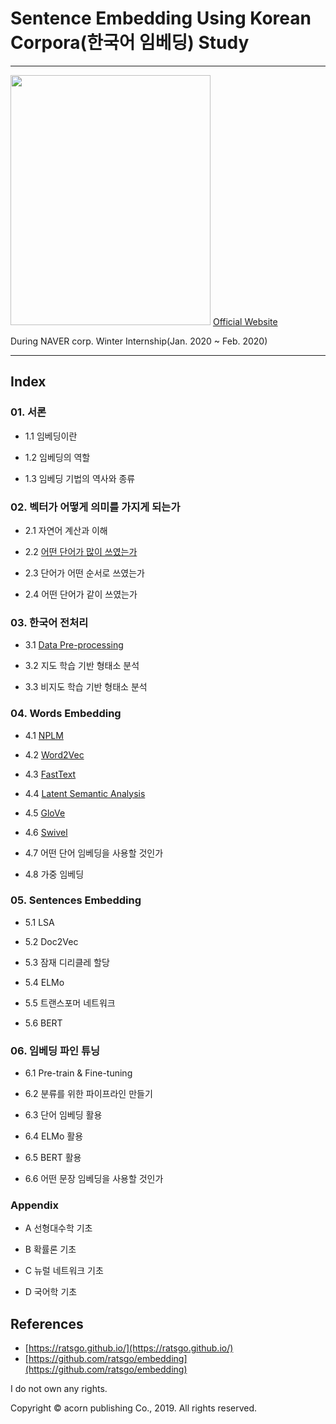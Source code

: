 # Sentence Embedding Using Korean Corpora(한국어 임베딩) Study

---

<img src="https://i.imgur.com/j03ENCc.jpg" width="320" height="400"> [Official Website](https://ratsgo.github.io/)

During NAVER corp. Winter Internship(Jan. 2020 ~ Feb. 2020)


---

## Index

### 01. 서론

- 1.1 임베딩이란

- 1.2 임베딩의 역할

- 1.3 임베딩 기법의 역사와 종류

### 02. 벡터가 어떻게 의미를 가지게 되는가

- 2.1 자연어 계산과 이해

- 2.2 [어떤 단어가 많이 쓰였는가]()

- 2.3 단어가 어떤 순서로 쓰였는가

- 2.4 어떤 단어가 같이 쓰였는가

### 03. 한국어 전처리

- 3.1 [Data Pre-processing]()

- 3.2 지도 학습 기반 형태소 분석

- 3.3 비지도 학습 기반 형태소 분석

### 04. Words Embedding

- 4.1 [NPLM]()

- 4.2 [Word2Vec]()

- 4.3 [FastText]()

- 4.4 [Latent Semantic Analysis]()

- 4.5 [GloVe]()

-	4.6 [Swivel]()

- 4.7 어떤 단어 임베딩을 사용할 것인가

- 4.8 가중 임베딩



### 05. Sentences Embedding

- 5.1 LSA

- 5.2 Doc2Vec

- 5.3 잠재 디리클레 할당

- 5.4 ELMo

- 5.5 트랜스포머 네트워크

-	5.6 BERT



### 06. 임베딩 파인 튜닝

- 6.1 Pre-train & Fine-tuning

-	6.2 분류를 위한 파이프라인 만들기

- 6.3 단어 임베딩 활용

- 6.4 ELMo 활용 

- 6.5 BERT 활용

- 6.6 어떤 문장 임베딩을 사용할 것인가



### Appendix

- A 선형대수학 기초

- B 확률론 기초

- C 뉴럴 네트워크 기초

-	D 국어학 기초



## References

- [https://ratsgo.github.io/](https://ratsgo.github.io/)
- [https://github.com/ratsgo/embedding](https://github.com/ratsgo/embedding)




 I do not own any rights.

Copyright  © acorn publishing Co., 2019. All rights reserved. 
